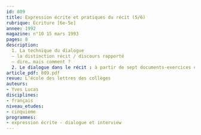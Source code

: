 ```yaml
---
id: 809
title: Expression écrite et pratiques du récit (5/6)
rubrique: Écriture [6e-5e]
annee: 1992
magazine: n°10 15 mars 1993
pages: 8
description: 
  1. La technique du dialogue
  – la distinction récit / discours rapporté
  – dire… mais comment ?
  2. Le dialogue dans le récit : à partir de sept documents-exercices corrigés et commentés
article_pdf: 809.pdf
revue: L’école des lettres des collèges
auteurs:
- Yves Lucas
disciplines:
- français
niveau_etudes:
- cinquième
programmes:
- expression écrite - dialogue et interview
---
```

